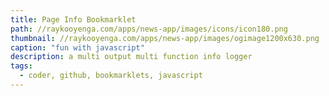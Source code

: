 ```yaml
---
title: Page Info Bookmarklet
path: //raykooyenga.com/apps/news-app/images/icons/icon180.png
thumbnail: //raykooyenga.com/apps/news-app/images/ogimage1200x630.png
caption: "fun with javascript"
description: a multi output multi function info logger
tags:
  - coder, github, bookmarklets, javascript
---
```


<script src="https://gist.github.com/deadflowers/79661416cb17c72c17936d6003ce5843.js"></script>
